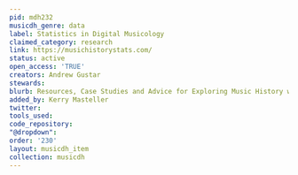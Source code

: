 ```yaml
---
pid: mdh232
musicdh_genre: data
label: Statistics in Digital Musicology
claimed_category: research
link: https://musichistorystats.com/
status: active
open_access: 'TRUE'
creators: Andrew Gustar
stewards: 
blurb: Resources, Case Studies and Advice for Exploring Music History with Statistics
added_by: Kerry Masteller
twitter: 
tools_used: 
code_repository: 
"@dropdown": 
order: '230'
layout: musicdh_item
collection: musicdh
---
```

